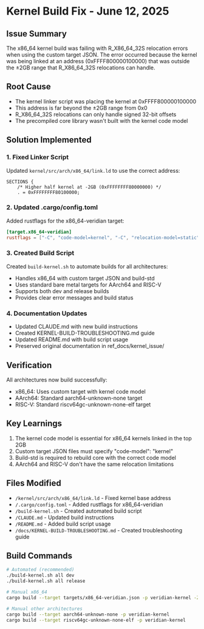 # Kernel Build Fix - June 12, 2025

## Issue Summary
The x86_64 kernel build was failing with R_X86_64_32S relocation errors when using the custom target JSON. The error occurred because the kernel was being linked at an address (0xFFFF800000100000) that was outside the ±2GB range that R_X86_64_32S relocations can handle.

## Root Cause
- The kernel linker script was placing the kernel at 0xFFFF800000100000
- This address is far beyond the ±2GB range from 0x0
- R_X86_64_32S relocations can only handle signed 32-bit offsets
- The precompiled core library wasn't built with the kernel code model

## Solution Implemented

### 1. Fixed Linker Script
Updated `kernel/src/arch/x86_64/link.ld` to use the correct address:
```ld
SECTIONS {
    /* Higher half kernel at -2GB (0xFFFFFFFF80000000) */
    . = 0xFFFFFFFF80100000;
```

### 2. Updated .cargo/config.toml
Added rustflags for the x86_64-veridian target:
```toml
[target.x86_64-veridian]
rustflags = ["-C", "code-model=kernel", "-C", "relocation-model=static"]
```

### 3. Created Build Script
Created `build-kernel.sh` to automate builds for all architectures:
- Handles x86_64 with custom target JSON and build-std
- Uses standard bare metal targets for AArch64 and RISC-V
- Supports both dev and release builds
- Provides clear error messages and build status

### 4. Documentation Updates
- Updated CLAUDE.md with new build instructions
- Created KERNEL-BUILD-TROUBLESHOOTING.md guide
- Updated README.md with build script usage
- Preserved original documentation in ref_docs/kernel_issue/

## Verification
All architectures now build successfully:
- x86_64: Uses custom target with kernel code model
- AArch64: Standard aarch64-unknown-none target
- RISC-V: Standard riscv64gc-unknown-none-elf target

## Key Learnings
1. The kernel code model is essential for x86_64 kernels linked in the top 2GB
2. Custom target JSON files must specify "code-model": "kernel"
3. Build-std is required to rebuild core with the correct code model
4. AArch64 and RISC-V don't have the same relocation limitations

## Files Modified
- `/kernel/src/arch/x86_64/link.ld` - Fixed kernel base address
- `/.cargo/config.toml` - Added rustflags for x86_64-veridian
- `/build-kernel.sh` - Created automated build script
- `/CLAUDE.md` - Updated build instructions
- `/README.md` - Added build script usage
- `/docs/KERNEL-BUILD-TROUBLESHOOTING.md` - Created troubleshooting guide

## Build Commands
```bash
# Automated (recommended)
./build-kernel.sh all dev
./build-kernel.sh all release

# Manual x86_64
cargo build --target targets/x86_64-veridian.json -p veridian-kernel -Zbuild-std=core,compiler_builtins,alloc

# Manual other architectures
cargo build --target aarch64-unknown-none -p veridian-kernel
cargo build --target riscv64gc-unknown-none-elf -p veridian-kernel
```